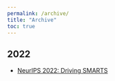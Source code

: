 ```yaml
---
permalink: /archive/
title: "Archive"
toc: true
---
```


## 2022
- [NeurIPS 2022: Driving SMARTS](/archive/2022_nips_driving_smarts)
